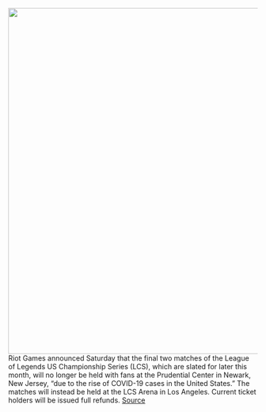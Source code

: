 <img src='https://cdn.vox-cdn.com/thumbor/u-JhVrxCxD33vU9iQhB8va8LOIA=/0x0:4285x2857/1200x800/filters:focal(1801x1087:2485x1771)/cdn.vox-cdn.com/uploads/chorus_image/image/69693741/1030112380.0.jpg' width='700px' /><br/>
Riot Games announced Saturday that the final two matches of the League of Legends US Championship Series (LCS), which are slated for later this month, will no longer be held with fans at the Prudential Center in Newark, New Jersey, “due to the rise of COVID-19 cases in the United States.” The matches will instead be held at the LCS Arena in Los Angeles. Current ticket holders will be issued full refunds.
<a href='https://www.theverge.com/2021/8/7/22614556/league-of-legends-lcs-us-championship-finals-prudential-center'> Source <a/>